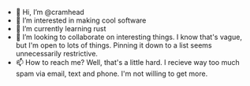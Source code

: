 - 👋 Hi, I’m @cramhead
- 👀 I’m interested in making cool software
- 🌱 I’m currently learning rust
- 💞️ I’m looking to collaborate on interesting things. I know that's vague, but I'm open to lots of things. Pinning it down to a list seems unnecessarily restrictive.
- 📫 How to reach me? Well, that's a little hard. I recieve way too much spam via email, text and phone. I'm not willing to get more. 

<!---
cramhead/cramhead is a ✨ special ✨ repository because its `README.md` (this file) appears on your GitHub profile.
You can click the Preview link to take a look at your changes.
--->
